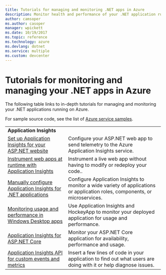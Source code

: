 ```yaml
---
title: Tutorials for managing and monitoring .NET apps in Azure 
description: Monitor health and performance of your .NET application running in Azure and instrument telemetry to save information about how people use your app.
author: camsoper
ms.author: casoper
manager: wpickett
ms.date: 10/19/2017
ms.topic: reference
ms.technology: azure
ms.devlang: dotnet
ms.service: multiple
ms.custom: devcenter
---
```


# Tutorials for monitoring and managing your .NET apps in Azure

The following table links to in-depth tutorials for managing and monitoring your .NET applications running on Azure. 

For sample source code, see the list of [Azure service samples](https://azure.microsoft.com/resources/samples/?platform=dotnet).

| | |
|---|---|
| **Application Insights** ||
| [Set up Application Insights for your ASP.NET website][1] | Configure your ASP.NET web app to send telemetry to the Azure Application Insights service. | 
| [Instrument web apps at runtime with Application Insights][2] | Instrument a live web app without having to modify or redeploy your code.. | 
| [Manually configure Application Insights for .NET applications][3] | Configure Application Insights to monitor a wide variety of applications or application roles, components, or microservices. | 
| [Monitoring usage and performance in Windows Desktop apps][4] | Use Application Insights and HockeyApp to monitor your deployed application for usage and performance. | 
| [Application Insights for ASP.NET Core][5] | Monitor your ASP.NET Core application for availability, performance and usage. | 
| [Application Insights API for custom events and metrics][6] | Insert a few lines of code in your application to find out what users are doing with it or help diagnose issues. | 


[1]: /azure/application-insights/app-insights-asp-net
[2]: /azure/application-insights/app-insights-monitor-performance-live-website-now
[3]: /azure/application-insights/app-insights-windows-services
[4]: /azure/application-insights/app-insights-windows-desktop
[5]: /azure/application-insights/app-insights-asp-net-core
[6]: /azure/application-insights/app-insights-api-custom-events-metrics
